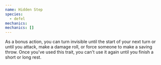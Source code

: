 ```yaml
---
name: Hidden Step
species:
  - defel
mechanics:
mechanics: []
---
```

As a bonus action, you can turn invisible until the start of your next turn or until you attack, make a damage roll, or force someone to make a saving throw. Once you've used this trait, you can't use it again until you finish a short or long rest.
